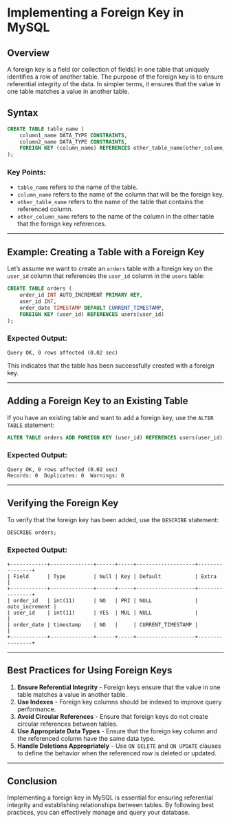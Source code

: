 # **Implementing a Foreign Key in MySQL**

## **Overview**

A foreign key is a field (or collection of fields) in one table that uniquely identifies a row of another table. The purpose of the foreign key is to ensure referential integrity of the data. In simpler terms, it ensures that the value in one table matches a value in another table.

## **Syntax**

```sql
CREATE TABLE table_name (
    column1_name DATA_TYPE CONSTRAINTS,
    column2_name DATA_TYPE CONSTRAINTS,
    FOREIGN KEY (column_name) REFERENCES other_table_name(other_column_name)
);
```

### **Key Points:**

- `table_name` refers to the name of the table.
- `column_name` refers to the name of the column that will be the foreign key.
- `other_table_name` refers to the name of the table that contains the referenced column.
- `other_column_name` refers to the name of the column in the other table that the foreign key references.

---

## **Example: Creating a Table with a Foreign Key**

Let’s assume we want to create an `orders` table with a foreign key on the `user_id` column that references the `user_id` column in the `users` table:

```sql
CREATE TABLE orders (
    order_id INT AUTO_INCREMENT PRIMARY KEY,
    user_id INT,
    order_date TIMESTAMP DEFAULT CURRENT_TIMESTAMP,
    FOREIGN KEY (user_id) REFERENCES users(user_id)
);
```

### **Expected Output:**

```plaintext
Query OK, 0 rows affected (0.02 sec)
```

This indicates that the table has been successfully created with a foreign key.

---

## **Adding a Foreign Key to an Existing Table**

If you have an existing table and want to add a foreign key, use the `ALTER TABLE` statement:

```sql
ALTER TABLE orders ADD FOREIGN KEY (user_id) REFERENCES users(user_id);
```

### **Expected Output:**

```plaintext
Query OK, 0 rows affected (0.02 sec)
Records: 0  Duplicates: 0  Warnings: 0
```

---

## **Verifying the Foreign Key**

To verify that the foreign key has been added, use the `DESCRIBE` statement:

```sql
DESCRIBE orders;
```

### **Expected Output:**

```plaintext
+------------+--------------+------+-----+-------------------+----------------+
| Field      | Type         | Null | Key | Default           | Extra          |
+------------+--------------+------+-----+-------------------+----------------+
| order_id   | int(11)      | NO   | PRI | NULL              | auto_increment |
| user_id    | int(11)      | YES  | MUL | NULL              |                |
| order_date | timestamp    | NO   |     | CURRENT_TIMESTAMP |                |
+------------+--------------+------+-----+-------------------+----------------+
```

---

## **Best Practices for Using Foreign Keys**

1. **Ensure Referential Integrity** - Foreign keys ensure that the value in one table matches a value in another table.
2. **Use Indexes** - Foreign key columns should be indexed to improve query performance.
3. **Avoid Circular References** - Ensure that foreign keys do not create circular references between tables.
4. **Use Appropriate Data Types** - Ensure that the foreign key column and the referenced column have the same data type.
5. **Handle Deletions Appropriately** - Use `ON DELETE` and `ON UPDATE` clauses to define the behavior when the referenced row is deleted or updated.

---

## **Conclusion**

Implementing a foreign key in MySQL is essential for ensuring referential integrity and establishing relationships between tables. By following best practices, you can effectively manage and query your database.
